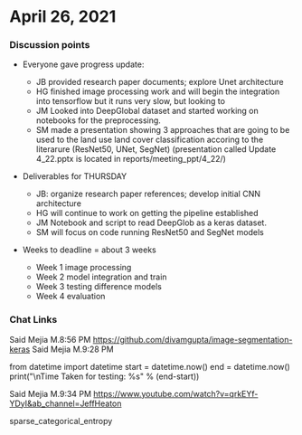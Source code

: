 # April 26, 2021

### Discussion points

- Everyone gave progress update:
    - JB provided research paper documents; explore Unet architecture  
    - HG finished image processing work and will begin the integration into tensorflow but it runs very slow, but looking to  
    - JM Looked into DeepGlobal dataset and started working on notebooks for the preprocessing.
    - SM made a presentation showing 3 approaches that are going to be used to the land use land cover classification accoring to the literarure (ResNet50, UNet, SegNet)                 (presentation called Update 4_22.pptx is located in reports/meeting_ppt/4_22/)

- Deliverables for THURSDAY
    - JB: organize research paper references; develop initial CNN architecture 
    - HG will continue to work on getting the pipeline established
    - JM Notebook and script to read DeepGlob as a keras dataset.  
    - SM will focus on code running ResNet50 and SegNet models

- Weeks to deadline = about 3 weeks  
    - Week 1 image processing  
    - Week 2 model integration and train  
    - Week 3 testing difference models  
    - Week 4 evaluation 
    
    
### Chat Links
Said Mejia M.8:56 PM
https://github.com/divamgupta/image-segmentation-keras
Said Mejia M.9:28 PM

from datetime import datetime
start = datetime.now()
end = datetime.now()
print("\nTime Taken for testing: %s" % (end-start))

Said Mejia M.9:34 PM
https://www.youtube.com/watch?v=qrkEYf-YDyI&ab_channel=JeffHeaton

sparse_categorical_entropy
